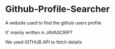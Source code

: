 # Github-Profile-Searcher
A website used to find the github users profile

It' mainly written in JAVASCRIPT 

 We used GITHUB API to fetch details
